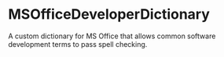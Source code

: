 MSOfficeDeveloperDictionary
===========================

A custom dictionary for MS Office that allows common software development terms to pass spell checking.
